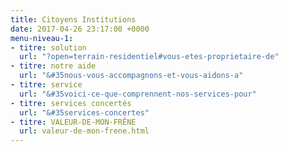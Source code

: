 ```yaml
---
title: Citoyens Institutions
date: 2017-04-26 23:17:00 +0000
menu-niveau-1:
- titre: solution
  url: "?open=terrain-residentiel#vous-etes-proprietaire-de"
- titre: notre aide
  url: "&#35nous-vous-accompagnons-et-vous-aidons-a"
- titre: service
  url: "&#35voici-ce-que-comprennent-nos-services-pour"
- titre: services concertés
  url: "&#35services-concertes"
- titre: VALEUR-DE-MON-FRÊNE
  url: valeur-de-mon-frene.html
---
```

